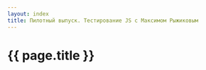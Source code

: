 ```yaml
---
layout: index
title: Пилотный выпуск. Тестирование JS с Максимом Рыжиковым
---
```


{{ page.title }}
================
